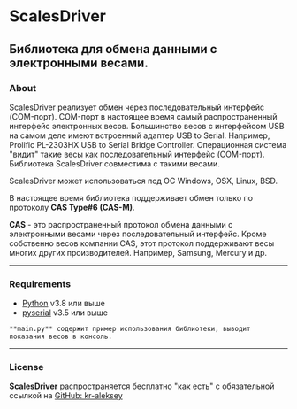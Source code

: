 # ScalesDriver
## Библиотека для обмена данными с электронными весами.
### About
ScalesDriver реализует обмен через последовательный интерфейс (COM-порт). 
COM-порт в настоящее время самый распространенный интерфейс электронных весов. 
Большинство весов с интерфейсом USB на самом деле имеют встроенный адаптер USB to Serial. 
Например, Prolific PL-2303HX USB to Serial Bridge Controller. 
Операционная система "видит" такие весы как последовательный интерфейс (COM-порт). 
Библиотека ScalesDriver совместима с такими весами.

ScalesDriver может использоваться под ОС Windows, OSX, Linux, BSD.

В настоящее время библиотека поддерживает обмен только по протоколу **CAS Type#6 (CAS-M)**.

**CAS** - это распространенный протокол обмена данными с электронными весами через последовательный интерфейс.
Кроме собственно весов компании CAS, этот протокол поддерживают весы многих других производителей. 
Например, Samsung, Mercury и др.

___
### Requirements

- [Python](https://www.python.org/) v3.8 или выше
- [pyserial](https://pypi.org/project/pyserial/) v3.5 или выше

```
**main.py** содержит пример использования библиотеки, выводит показания весов в консоль.
```
___
### License
**ScalesDriver** распространяется бесплатно "как есть" с обязательной ссылкой на
[GitHub: kr-aleksey](https://github.com/kr-aleksey)

